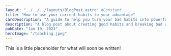 ```yaml
---
layout: "../../../layouts/BlogPost.astro" #Constant
title: "How to use your current habits to your advantage"
cardDescription: "A guide to help you turn your bad habits into powerful ... "
description: "A blog post about creating good habits and breaking bad ones by making the cues obvious. An extension of one of the steps in James Clear's Atomic Habits"
pubDate: "Jan 10, 2023"
heroImage: "/teaching.jpeg"
---
```


This is a little placeholder for what will soon be written!